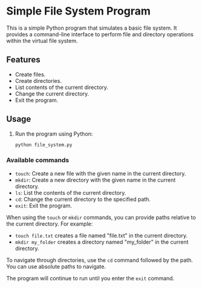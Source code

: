 # Simple File System Program

This is a simple Python program that simulates a basic file system. It provides a command-line interface to perform file and directory operations within the virtual file system.

## Features

- Create files.
- Create directories.
- List contents of the current directory.
- Change the current directory.
- Exit the program.

## Usage

1. Run the program using Python:

   ```bash
   python file_system.py

### Available commands

- `touch`: Create a new file with the given name in the current directory.
- `mkdir`: Create a new directory with the given name in the current directory.
- `ls`: List the contents of the current directory.
- `cd`: Change the current directory to the specified path.
- `exit`: Exit the program.

When using the `touch` or `mkdir` commands, you can provide paths relative to the current directory. For example:

- `touch file.txt` creates a file named "file.txt" in the current directory.
- `mkdir my_folder` creates a directory named "my_folder" in the current directory.

To navigate through directories, use the `cd` command followed by the path. You can use absolute paths to navigate.

The program will continue to run until you enter the `exit` command.
